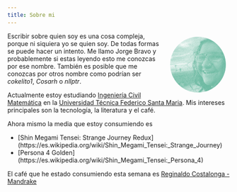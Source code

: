 ```yaml
---
title: Sobre mi
---
```

<img src="/images/yo.png" style="float: right; margin: 10px; border-radius: 50%; max-width: 25%; max-height: 50%; " />

Escribir sobre quien soy es una cosa compleja, porque ni siquiera yo se quien soy. De todas formas se puede hacer un intento. Me llamo Jorge Bravo y probablemente si estas leyendo
esto me conozcas por ese nombre. También es posible que me conozcas por otros nombre como podrían ser <i>cokelito1</i>, <i>Cosarh</i> o <i>nllptr</i>.

Actualmente estoy estudiando [Ingeniería Civil Matemática](https://matematica.usm.cl) en la [Universidad Técnica Federico Santa Maria](https://usm.cl). Mis intereses principales son la tecnología, la literatura y el café.

Ahora mismo la media que estoy consumiendo es
<ul>
    <li> [Shin Megami Tensei: Strange Journey Redux](https://es.wikipedia.org/wiki/Shin_Megami_Tensei:_Strange_Journey) </li>
    <li> [Persona 4 Golden](https://es.wikipedia.org/wiki/Shin_Megami_Tensei:_Persona_4) </li>
</ul>

El café que he estado consumiendo esta semana es [Reginaldo Costalonga - Mandrake](https://cafemandrake.cl/producto/reginaldo-costalonga/)
